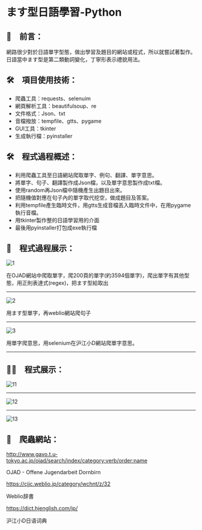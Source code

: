# ます型日語學習-Python

## 📢　前言：

網路很少對於日語單字型態，做出學習及題目的網站或程式，所以就嘗試著製作。
日語當中ます型是第二類動詞變化，丁寧形表示禮貌用法。

## 🛠　項目使用技術：

* 爬蟲工具：requests、selenuim
* 網頁解析工具：beautifulsoup、re
* 文件格式：Json、txt
* 音檔撥放：tempfile、gtts、pygame
* GUI工具：tkinter
* 生成執行檔：pyinstaller

## 🛠　程式過程概述：
* 利用爬蟲工具至日語網站爬取單字、例句、翻譯、單字意思。
* 將單字、句子、翻譯製作成Json檔，以及單字意思製作成txt檔。
* 使用random再Json檔中隨機產生出題目出來。
* 把隨機值對應在句子內的單字取代挖空，做成題目及答案。
* 利用tempfile產生臨時文件，用gtts生成音檔丟入臨時文件中，在用pygame執行音檔。
* 用tkinter製作整的日語學習用的介面
* 最後用pyinstaller打包成exe執行檔

## 📝　程式過程展示：

![1](https://user-images.githubusercontent.com/79140074/142711257-26f1e934-58e0-4dcb-acf8-a14098da3ad5.png)

在OJAD網站中爬取單字，爬200頁的單字(約3594個單字)，爬出單字有其他型態，用正則表達式(regex)，把ます型給取出
****
![2](https://user-images.githubusercontent.com/79140074/142711624-810518b0-b080-4392-8e00-9b5786601c62.png)

用ます型單字，再weblio網站爬句子
****
![3](https://user-images.githubusercontent.com/79140074/142711262-cf497027-8d7e-40a2-bd52-fb22853d55a5.png)

用單字爬意思，用selenium在沪江小D網站爬單字意思。
****

## 🧑‍🎓　程式展示：
![11](https://user-images.githubusercontent.com/79140074/142711263-1686582e-c135-4998-ad72-757bf538a5a9.png)

****
![12](https://user-images.githubusercontent.com/79140074/142711585-3d4c71ed-ead1-42d9-bef9-6de3175aae8b.png)

****
![13](https://user-images.githubusercontent.com/79140074/142711265-bee974d0-a8ac-4547-9d26-fa88f2900433.png)

## 📝　爬蟲網站：

http://www.gavo.t.u-tokyo.ac.jp/ojad/search/index/category:verb/order:name

OJAD - Offene Jugendarbeit Dornbirn

https://cjjc.weblio.jp/category/wchnt/z/32

Weblio辞書

https://dict.hjenglish.com/jp/

沪江小D日语词典

